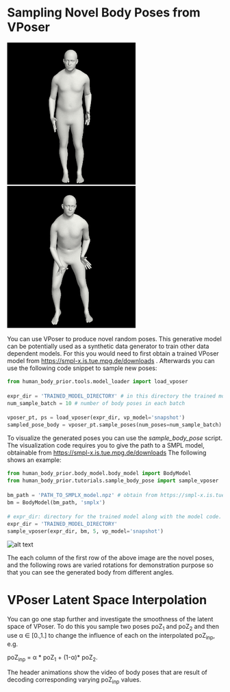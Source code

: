 # Sampling Novel Body Poses from VPoser
![alt text](../../github_data/latent_interpolation_1.gif "Interpolation of novel poses on the smoother VPoser latent space.")
![alt text](../../github_data/latent_interpolation_2.gif "Interpolation of novel poses on the smoother VPoser latent space.")

You can use VPoser to produce novel random poses. 
This generative model can be potentially used as a synthetic data generator to train other data dependent models.
For this you would need to first obtain a trained VPoser model from https://smpl-x.is.tue.mpg.de/downloads .
Afterwards you can use the following code snippet to sample new poses: 
```python
from human_body_prior.tools.model_loader import load_vposer

expr_dir = 'TRAINED_MODEL_DIRECTORY' # in this directory the trained model along with the model code exist
num_sample_batch = 10 # number of body poses in each batch
 
vposer_pt, ps = load_vposer(expr_dir, vp_model='snapshot')
sampled_pose_body = vposer_pt.sample_poses(num_poses=num_sample_batch) # will a generate Nx1x21x3 tensor of body poses  
```

To visualize the generated poses you can use the *sample_body_pose* script. 
The visualization code requires you to give the path to a SMPL model, obtainable from https://smpl-x.is.tue.mpg.de/downloads
The following shows an example:
```python
from human_body_prior.body_model.body_model import BodyModel
from human_body_prior.tutorials.sample_body_pose import sample_vposer

bm_path = 'PATH_TO_SMPLX_model.npz' # obtain from https://smpl-x.is.tue.mpg.de/downloads
bm = BodyModel(bm_path, 'smplx')

# expr_dir: directory for the trained model along with the model code. obtain from https://smpl-x.is.tue.mpg.de/downloads
expr_dir = 'TRAINED_MODEL_DIRECTORY'
sample_vposer(expr_dir, bm, 5, vp_model='snapshot')
```

![alt text](../../github_data/tutorial_sample_body_pose.png "Samples generated by VPoser shown in various angles.")

The each column of the first row of the above image are the novel poses, and the following rows are varied rotations for demonstration purpose
so that you can see the generated body from different angles.

# VPoser Latent Space Interpolation
You can go one stap further and investigate the smoothness of the latent space of VPoser. 
To do this you sample two poses poZ<sub>1</sub> and poZ<sub>2</sub> and then use &alpha; &in; [0.,1.] to change the influence 
of each on the interpolated poZ<sub>inp</sub>, e.g.
 
poZ<sub>inp</sub> = &alpha; * poZ<sub>1</sub> + (1-&alpha;)* poZ<sub>2</sub>.

The header animations show the video of body poses that are result of decoding corresponding varying poZ<sub>inp</sub> values.
